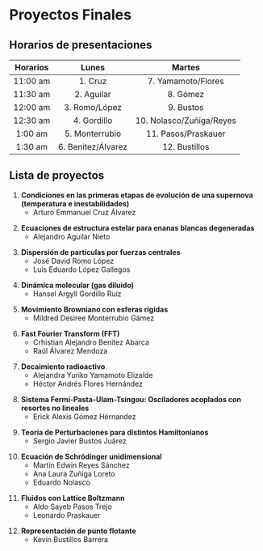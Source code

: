 # Proyectos Finales

## Horarios de presentaciones

| Horarios 	|        Lunes       	|          Martes          	|
|:--------:	|:------------------:	|:------------------------:	|
| 11:00 am 	|       1. Cruz      	|    7. Yamamoto/Flores    	|
| 11:30 am 	|     2. Aguilar     	|         8. Gómez         	|
| 12:00 am 	|    3. Romo/López   	|         9. Bustos        	|
| 12:30 am 	|     4. Gordillo    	| 10. Nolasco/Zuñiga/Reyes 	|
|  1:00 am 	|   5. Monterrubio   	|    11. Pasos/Praskauer   	|
|  1:30 am 	| 6. Benitez/Álvarez 	|       12. Bustillos      	|

## Lista de proyectos

1. **Condiciones en las primeras etapas de evolución de una supernova (temperatura e inestabilidades)**
    * Arturo Emmanuel Cruz Álvarez
    </p>
2. **Ecuaciones de estructura estelar para enanas blancas degeneradas**
    * Alejandro Aguilar Nieto
    </p>
3. **Dispersión de partículas por fuerzas centrales**
    * José David Romo López
    * Luis Eduardo López Gallegos
    </p>
4. **Dinámica molecular (gas diluido)**
    * Hansel Argyll Gordillo Ruíz
    </p>
5. **Movimiento Browniano con esferas rígidas**
    * Mildred Desiree Monterrubio Gámez
    </p>
6. **Fast Fourier Transform (FFT)**
    * Crhistian Alejandro Benitez Abarca
    * Raúl Álvarez Mendoza
    </p>
7. **Decaimiento radioactivo**
    * Alejandra Yuriko Yamamoto Elizalde
    * Héctor Andrés Flores Hernández
    </p>
8. **Sistema Fermi-Pasta-Ulam-Tsingou: Osciladores acoplados con resortes no lineales**
    * Erick Alexis Gómez Hérnandez
    </p>
9. **Teoría de Perturbaciones para distintos Hamiltonianos**
    * Sergio Javier Bustos Juárez
    </p>
10. **Ecuación de Schrödinger unidimensional**
    * Martín Edwin Reyes Sánchez
    * Ana Laura Zuñiga Loreto
    * Eduardo Nolasco
    </p>
11. **Fluidos con Lattice Boltzmann**
    * Aldo Sayeb Pasos Trejo
    * Leonardo Praskauer
    </p>
12. **Representación de punto flotante**
    * Kevin Bustillos Barrera
